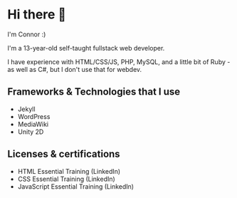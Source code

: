 # Hi there 👋

I'm Connor :)

I'm a 13-year-old self-taught fullstack web developer.

I have experience with HTML/CSS/JS, PHP, MySQL, and a little bit of Ruby - as well as C#, but I don't use that for webdev.

## Frameworks & Technologies that I use
- Jekyll
- WordPress
- MediaWiki
- Unity 2D

## Licenses & certifications
- HTML Essential Training (LinkedIn)
- CSS Essential Training (LinkedIn)
- JavaScript Essential Training (LinkedIn)
